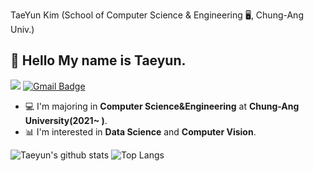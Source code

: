 TaeYun Kim (School of Computer Science & Engineering 🖥️, Chung-Ang Univ.)
## 👋 Hello My name is Taeyun.  

</a> <a href="https://instagram.com/_taeyoon02_"> <img src="http://img.shields.io/badge/-Instagram-E4405F?style=flat&logo=Instagram&logoColor=white"></a>
[![Gmail Badge](https://img.shields.io/badge/Gmail-d14836?style=flat-square&logo=Gmail&logoColor=white&link=mailto:xodbs1270@gmail.com)](mailto:xodbs1270@gmail.com)

- 💻 I'm majoring in **Computer Science&Engineering** at **Chung-Ang University(2021~ )**.  
- 📊 I'm interested in **Data Science** and **Computer Vision**.

![Taeyun's github stats](https://github-readme-stats.vercel.app/api?username=KimTaeYun02) 
![Top Langs](https://github-readme-stats.vercel.app/api/top-langs/?username=KimTaeYun02&layout=compact)





<!--
[![Hits](https://hits.seeyoufarm.com/api/count/incr/badge.svg?url=https%3A%2F%2Fgithub.com%2FDoyeonLim&count_bg=%2379C83D&title_bg=%23555555&icon=&icon_color=%23E7E7E7&title=hits&edge_flat=false)](https://hits.seeyoufarm.com)

Here are some ideas to get you started:

- 🔭 I’m currently working on ...
- 🌱 I’m currently learning ...
- 👯 I’m looking to collaborate on ...
- 🤔 I’m looking for help with ...
- 💬 Ask me about ...
- 📫 How to reach me: ...
- 😄 Pronouns: ...
- ⚡ Fun fact: ...
-->
